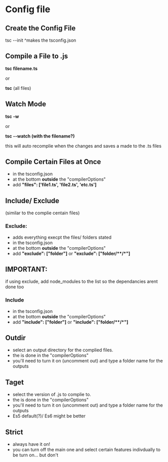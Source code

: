# Config file


## Create the Config File
tsc --init
^makes the tsconfig.json



## Compile a File to .js
__tsc filename.ts__

or

__tsc__ (all files)



## Watch Mode
__tsc -w__

or

__tsc --watch (with the filename?)__

this will auto recomplie when the changes and saves a made to the .ts files


## Compile Certain Files at Once

- in the tsconfig.json
- at the bottom __outside__ the "compilerOptions"
- add __"files": ['file1.ts', 'file2.ts', 'etc.ts']__ 

## Include/ Exclude
(similar to the complie centain files)

### Exclude:
- adds everything execpt the files/ folders stated
- in the tsconfig.json
- at the bottom __outside__ the "compilerOptions"
- add __"exclude": ["folder"]__ or  __"exclude": ["folder/**/*"]__ 
## IMPORTANT:
if using exclude, add node_modules to the list so the dependancies arent done too 

### Include 
- in the tsconfig.json
- at the bottom __outside__ the "compilerOptions"
- add __"include": ["folder"]__ or  __"include": ["folder/**/*"]__ 

## Outdir
- select an output directory for the complied files.
- the is done in the "compilerOptions"
- you'll need to turn it on (uncomment out) and type a folder name for the outputs

## Taget
- select the version of .js to complie to.
- the is done in the "compilerOptions"
- you'll need to turn it on (uncomment out) and type a folder name for the outputs
- Es5 default(?)/ Es6 might be better

## Strict
- always have it on!
- you can turn off the main one  and select certain features indivdually to be turn on... but don't

##
